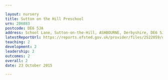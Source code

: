 ```yaml
---

layout: nursery
title: Sutton on the Hill Preschool
urn: 206883
postcode: DE6 5JA
address: School Lane, Sutton-on-the-Hill, ASHBOURNE, Derbyshire, DE6 5JA
latestReportUrl: https://reports.ofsted.gov.uk/provider/files/2522059/urn/206883.pdf
teaching: 2
development: 2
leadership: 2
outcomes: 2
overall: 2
date: 23 October 2015

---
```

